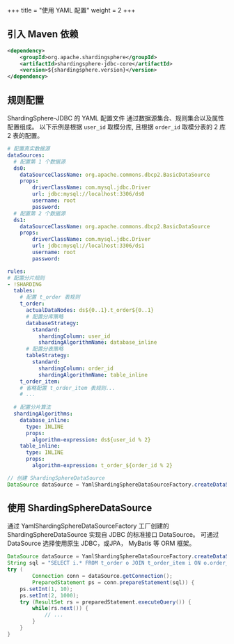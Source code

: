 +++
title = "使用 YAML 配置"
weight = 2
+++

## 引入 Maven 依赖

```xml
<dependency>
    <groupId>org.apache.shardingsphere</groupId>
    <artifactId>shardingsphere-jdbc-core</artifactId>
    <version>${shardingsphere.version}</version>
</dependency>
```

## 规则配置

ShardingSphere-JDBC 的 YAML 配置文件 通过数据源集合、规则集合以及属性配置组成。
以下示例是根据 `user_id` 取模分库, 且根据 `order_id` 取模分表的 2 库 2 表的配置。

```yaml
# 配置真实数据源
dataSources:
  # 配置第 1 个数据源
  ds0:
    dataSourceClassName: org.apache.commons.dbcp2.BasicDataSource
    props:
        driverClassName: com.mysql.jdbc.Driver
        url: jdbc:mysql://localhost:3306/ds0
        username: root
        password:
  # 配置第 2 个数据源
  ds1:
    dataSourceClassName: org.apache.commons.dbcp2.BasicDataSource
    props:
        driverClassName: com.mysql.jdbc.Driver
        url: jdbc:mysql://localhost:3306/ds1
        username: root
        password: 

rules:
# 配置分片规则
- !SHARDING
  tables:
    # 配置 t_order 表规则
    t_order: 
      actualDataNodes: ds${0..1}.t_order${0..1}
      # 配置分库策略
      databaseStrategy:
        standard:
          shardingColumn: user_id
          shardingAlgorithmName: database_inline
      # 配置分表策略
      tableStrategy:
        standard:
          shardingColumn: order_id
          shardingAlgorithmName: table_inline
    t_order_item: 
    # 省略配置 t_order_item 表规则...
    # ...
    
  # 配置分片算法
  shardingAlgorithms:
    database_inline:
      type: INLINE
      props:
        algorithm-expression: ds${user_id % 2}
    table_inline:
      type: INLINE
      props:
        algorithm-expression: t_order_${order_id % 2}
```

```java
// 创建 ShardingSphereDataSource
DataSource dataSource = YamlShardingSphereDataSourceFactory.createDataSource(yamlFile);
```

## 使用 ShardingSphereDataSource

通过 YamlShardingSphereDataSourceFactory 工厂创建的 ShardingSphereDataSource 实现自 JDBC 的标准接口 DataSource。
可通过 DataSource 选择使用原生 JDBC，或JPA， MyBatis 等 ORM 框架。

```java
DataSource dataSource = YamlShardingSphereDataSourceFactory.createDataSource(yamlFile);
String sql = "SELECT i.* FROM t_order o JOIN t_order_item i ON o.order_id=i.order_id WHERE o.user_id=? AND o.order_id=?";
try (
        Connection conn = dataSource.getConnection();
        PreparedStatement ps = conn.prepareStatement(sql)) {
    ps.setInt(1, 10);
    ps.setInt(2, 1000);
    try (ResultSet rs = preparedStatement.executeQuery()) {
        while(rs.next()) {
            // ...
        }
    }
}
```
